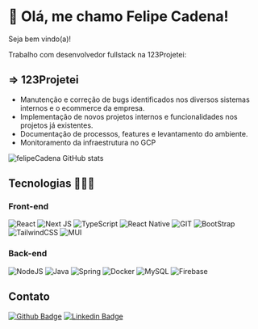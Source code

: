 <!--
**felipeCadena/felipeCadena** is a ✨ _special_ ✨ repository because its `README.md` (this file) appears on your GitHub profile.
-->
<h1> 👋 Olá, me chamo Felipe Cadena!</h1>

<p>Seja bem vindo(a)!</p>

<p>Trabalho com desenvolvedor fullstack na 123Projetei:</p>

<h2>⇒ 123Projetei</h2>

- Manutenção e correção de bugs identificados nos diversos sistemas internos e o ecommerce da empresa.
- Implementação de novos projetos internos e funcionalidades nos projetos já existentes.
- Documentação de processos, features e levantamento do ambiente.
- Monitoramento da infraestrutura no GCP

![felipeCadena GitHub stats](https://github-readme-stats.vercel.app/api?username=felipeCadena&show_icons=true&theme=tokyonight)

<h2>Tecnologias 👨🏻‍💻</h2>

<h3>Front-end</h3>

![React](https://img.shields.io/badge/React-20232A?style=for-the-badge&logo=react&logoColor=61DAFB)
![Next JS](https://img.shields.io/badge/Next-black?style=for-the-badge&logo=next.js&logoColor=white)
![TypeScript](https://img.shields.io/badge/TypeScript-007ACC?style=for-the-badge&logo=typescript&logoColor=white)
![React Native](https://img.shields.io/badge/react_native-%2320232a.svg?style=for-the-badge&logo=react&logoColor=%2361DAFB)
![GIT](https://img.shields.io/badge/Git-E34F26?style=for-the-badge&logo=git&logoColor=white)
![BootStrap](https://img.shields.io/badge/Bootstrap-563D7C?style=for-the-badge&logo=bootstrap&logoColor=white)
![TailwindCSS](https://img.shields.io/badge/tailwindcss-%2338B2AC.svg?style=for-the-badge&logo=tailwind-css&logoColor=white)
![MUI](https://img.shields.io/badge/MUI-%230081CB.svg?style=for-the-badge&logo=mui&logoColor=white)

<h3>Back-end</h3>

![NodeJS](https://img.shields.io/badge/Node.js-43853D?style=for-the-badge&logo=node.js&logoColor=white)
![Java](https://img.shields.io/badge/java-%23ED8B00.svg?style=for-the-badge&logo=openjdk&logoColor=white)
![Spring](https://img.shields.io/badge/spring-%236DB33F.svg?style=for-the-badge&logo=spring&logoColor=white)
![Docker](https://img.shields.io/badge/docker-%230db7ed.svg?style=for-the-badge&logo=docker&logoColor=white)
![MySQL](https://img.shields.io/badge/mysql-4479A1.svg?style=for-the-badge&logo=mysql&logoColor=white)
![Firebase](https://img.shields.io/badge/firebase-%23039BE5.svg?style=for-the-badge&logo=firebase)

<h2>Contato</h2>

[![Github Badge](https://img.shields.io/badge/GitHub-100000?style=for-the-badge&logo=github&logoColor=white&link=https://github.com/felipecadena)](https://github.com/felipecadena)
[![Linkedin Badge](https://img.shields.io/badge/LinkedIn-0077B5?style=for-the-badge&logo=linkedin&logoColor=white&link=https://www.linkedin.com/in/felipe-caden/)](https://www.linkedin.com/in/felipe-caden/)
